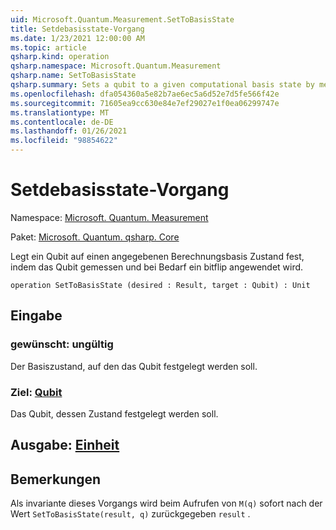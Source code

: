 ```yaml
---
uid: Microsoft.Quantum.Measurement.SetToBasisState
title: Setdebasisstate-Vorgang
ms.date: 1/23/2021 12:00:00 AM
ms.topic: article
qsharp.kind: operation
qsharp.namespace: Microsoft.Quantum.Measurement
qsharp.name: SetToBasisState
qsharp.summary: Sets a qubit to a given computational basis state by measuring the qubit and applying a bit flip if needed.
ms.openlocfilehash: dfa054360a5e82b7ae6ec5a6d52e7d5fe566f42e
ms.sourcegitcommit: 71605ea9cc630e84e7ef29027e1f0ea06299747e
ms.translationtype: MT
ms.contentlocale: de-DE
ms.lasthandoff: 01/26/2021
ms.locfileid: "98854622"
---
```

# <a name="settobasisstate-operation"></a>Setdebasisstate-Vorgang

Namespace: [Microsoft. Quantum. Measurement](xref:Microsoft.Quantum.Measurement)

Paket: [Microsoft. Quantum. qsharp. Core](https://nuget.org/packages/Microsoft.Quantum.QSharp.Core)


Legt ein Qubit auf einen angegebenen Berechnungsbasis Zustand fest, indem das Qubit gemessen und bei Bedarf ein bitflip angewendet wird.

```qsharp
operation SetToBasisState (desired : Result, target : Qubit) : Unit
```


## <a name="input"></a>Eingabe

### <a name="desired--__invalidresult__"></a>gewünscht: __ungültig <Result>__

Der Basiszustand, auf den das Qubit festgelegt werden soll.


### <a name="target--qubit"></a>Ziel: [Qubit](xref:microsoft.quantum.lang-ref.qubit)

Das Qubit, dessen Zustand festgelegt werden soll.



## <a name="output--unit"></a>Ausgabe: [Einheit](xref:microsoft.quantum.lang-ref.unit)



## <a name="remarks"></a>Bemerkungen

Als invariante dieses Vorgangs wird beim Aufrufen von `M(q)` sofort nach der Wert `SetToBasisState(result, q)` zurückgegeben `result` .